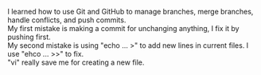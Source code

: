 I learned how to use Git and GitHub to manage branches, merge branches, handle conflicts, and push commits.  
My first mistake is making a commit for unchanging anything, I fix it by pushing first.  
My second mistake is using "echo ... >" to add new lines in current files. I use "ehco ... >>" to fix.  
"vi" really save me for creating a new file.
